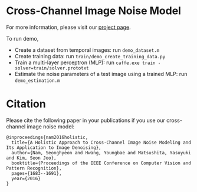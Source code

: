 # Cross-Channel Image Noise Model
For more information, please visit our [project page](http://snam.ml/research/ccnoise).

To run demo,
- Create a dataset from temporal images: run `demo_dataset.m`
- Create training data: run `train/demo_create_training_data.py`
- Train a multi-layer perceptron (MLP): run `caffe.exe train -solver=train/solver.prototxt`
- Estimate the noise parameters of a test image using a trained MLP: run `demo_estimation.m`

# Citation
Please cite the following paper in your publications if you use our cross-channel image noise model:

    @inproceedings{nam2016holistic,
      title={A Holistic Approach to Cross-Channel Image Noise Modeling and Its Application to Image Denoising},
      author={Nam, Seonghyeon and Hwang, Youngbae and Matsushita, Yasuyuki and Kim, Seon Joo},
      booktitle={Proceedings of the IEEE Conference on Computer Vision and Pattern Recognition},
      pages={1683--1691},
      year={2016}
    }
